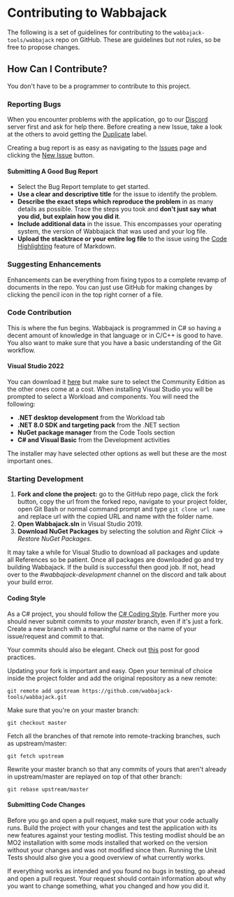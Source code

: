 # Contributing to Wabbajack

The following is a set of guidelines for contributing to the `wabbajack-tools/wabbajack` repo on GitHub. These are guidelines but not rules, so be free to propose changes.

## How Can I Contribute?

You don't have to be a programmer to contribute to this project.

### Reporting Bugs

When you encounter problems with the application, go to our [Discord](https://discord.gg/zgbrkmA) server first and ask for help there. Before creating a new Issue, take a look at the others to avoid getting the [Duplicate](https://github.com/wabbajack-tools/wabbajack/labels/duplicate) label.

Creating a bug report is as easy as navigating to the [Issues](https://github.com/wabbajack-tools/wabbajack/issues) page and clicking the [New Issue](https://github.com/wabbajack-tools/wabbajack/issues/new/choose) button.

#### Submitting A Good Bug Report

* Select the Bug Report template to get started.
* **Use a clear and descriptive title** for the issue to identify the problem.
* **Describe the exact steps which reproduce the problem** in as many details as possible. Trace the steps you took and **don't just say what you did, but explain how you did it**.
* **Include additional data** in the issue. This encompasses your operating system, the version of Wabbajack that was used and your log file.
* **Upload the stacktrace or your entire log file** to the issue using the [Code Highlighting](https://github.com/adam-p/markdown-here/wiki/Markdown-Cheatsheet#code) feature of Markdown.

### Suggesting Enhancements

Enhancements can be everything from fixing typos to a complete revamp of documents in the repo. You can just use GitHub for making changes by clicking the pencil icon in the top right corner of a file.

### Code Contribution

This is where the fun begins. Wabbajack is programmed in C# so having a decent amount of knowledge in that language or in C/C++ is good to have. You also want to make sure that you have a basic understanding of the Git workflow.

#### Visual Studio 2022

You can download it [here](https://visualstudio.microsoft.com/vs/) but make sure to select the Community Edition as the other ones come at a cost. When installing Visual Studio you will be prompted to select a Workload and components. You will need the following:

* **.NET desktop development** from the Workload tab
* **.NET 8.0 SDK and targeting pack** from the .NET section
* **NuGet package manager** from the Code Tools section
* **C# and Visual Basic** from the Development activities

The installer may have selected other options as well but these are the most important ones.

### Starting Development

1) **Fork and clone the project:** go to the GitHub repo page, click the fork button, copy the url from the forked repo, navigate to your project folder, open Git Bash or normal command prompt and type `git clone url name` and replace url with the copied URL and name with the folder name.
2) **Open Wabbajack.sln** in Visual Studio 2019.
3) **Download NuGet Packages** by selecting the solution and *Right Click* -> *Restore NuGet Packages*.

It may take a while for Visual Studio to download all packages and update all References so be patient. Once all packages are downloaded go and try building Wabbajack. If the build is successful then good job. If not, head over to the *#wabbajack-development* channel on the discord and talk about your build error.

#### Coding Style

As a  C# project, you should follow the [C# Coding Style](https://github.com/dotnet/corefx/blob/master/Documentation/coding-guidelines/coding-style.md). Further more you should never submit commits to your *master* branch, even if it's just a fork. Create a new branch with a meaningful name or the name of your issue/request and commit to that.

Your commits should also be elegant. Check out [this](https://github.com/git-for-windows/git/wiki/Good-commits) post for good practices.

Updating your fork is important and easy. Open your terminal of choice inside the project folder and add the original repository as a new remote:

`git remote add upstream https://github.com/wabbajack-tools/wabbajack.git`

Make sure that you're on your master branch:

`git checkout master`

Fetch all the branches of that remote into remote-tracking branches, such as upstream/master:

`git fetch upstream`

Rewrite your master branch so that any commits of yours that
aren't already in upstream/master are replayed on top of that
other branch:

`git rebase upstream/master`

#### Submitting Code Changes

Before you go and open a pull request, make sure that your code actually runs. Build the project with your changes and test the application with its new features against your testing modlist. This testing modlist should be an MO2 installation with some mods installed that worked on the version without your changes and was not modified since then.
Running the Unit Tests should also give you a good overview of what currently works.

If everything works as intended and you found no bugs in testing, go ahead and open a pull request. Your request should contain information about why you want to change something, what you changed and how you did it.
